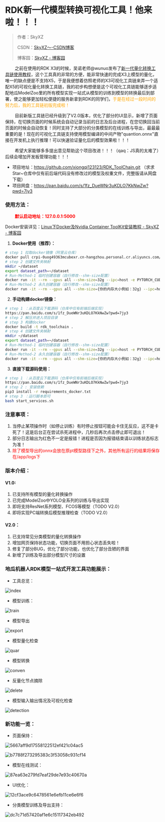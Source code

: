 # RDK新一代模型转换可视化工具！他来啦！！！

> 作者：SkyXZ
>
> CSDN：[SkyXZ～-CSDN博客](https://blog.csdn.net/xiongqi123123?spm=1000.2115.3001.5343)
>
> 博客园：[SkyXZ - 博客园](https://www.cnblogs.com/SkyXZ)

&nbsp;&nbsp;&nbsp;&nbsp;&nbsp;&nbsp;&nbsp;&nbsp;之前在使用的RDK X3的时候，吴诺老师@wunuo发布了[新一代量化转换工具链使用教程](https://developer.d-robotics.cc/forumDetail/219287410792732160?key=1)，这个工具真的非常的方便，能非常快速的完成X3上模型的量化，唯一的缺点便是不支持X5，于是我便想着仿照老师的X3可视化工具链来弄一个适配X5的可视化量化转换工具链，我的初步构想便是这个可视化工具链能够逐步适配地瓜ModelZoo里的所有模型实现一站式从模型的训练到模型的转换最后到部署，使之能够更加轻松便捷的服务新拿到RDK的同学们，<font color="orange">于是在经过一段时间的努力后，我的工具链初版完成啦！</font>

&nbsp;&nbsp;&nbsp;&nbsp;&nbsp;&nbsp;&nbsp;&nbsp;目前新版工具链已经升级到了V2.0版本，优化了部分的UI显示，新增了页面保持，在切换页面的时候系统会自动记录当前的日志及后台进程，在您切换回当前页面的时候会自动恢复！同时支持了大部分的分类模型的在线训练与导出，最最最重要的是！现在的可视化工具链支持使用模型编译的中间产物"quantion.onnx"直接在开发机上执行推理！可以快速验证量化后的模型效果啦！！！

&nbsp;&nbsp;&nbsp;&nbsp;&nbsp;&nbsp;&nbsp;&nbsp;希望大家能够多多提出意见帮助这个项目改进！！！（qaq：JS真的太难了）后续会增加开发板管理功能！！！

- 项目地址：https://github.com/xiongqi123123/RDK_ToolChain.git （求求Star~仓库中仅有前后端代码没有修改过的模型及权重文件，完整版请从网盘下载）
- 项目网盘：https://pan.baidu.com/s/1fz_DueWNr3uKDLO7KkNwZw?pwd=7jy3

### **使用方法：**

&nbsp;&nbsp;&nbsp;&nbsp;&nbsp;&nbsp;&nbsp;&nbsp;<font color="red">**默认启动地址：127.0.0.1:5000**  </font>

Docker安装详见：[Linux下Docker及Nvidia Container ToolKit安装教程 - SkyXZ - 博客园](https://www.cnblogs.com/SkyXZ/p/18710410)

1. **Docker使用（推荐）：**

```bash
# step 1 拉取docker镜像（阿里云仓库）
docker pull crpi-0uog49363mcubexr.cn-hangzhou.personal.cr.aliyuncs.com/skyxz/rdk_toolchain:v2.0
# step 2 创建文件夹映射
mkdir ~/dataset
export dataset_path=~/dataset
# Run-Method-1 临时创建容器（自行修改--shm-size配置）
docker run -it --rm --gpus all --shm-size=32g --ipc=host -e PYTORCH_CUDA_ALLOC_CONF=max_split_size_mb:128 -e CUDA_LAUNCH_BLOCKING=1 -p 5000:5000 -p 8080:8080 -v "$dataset_path":/data crpi-0uog49363mcubexr.cn-hangzhou.personal.cr.aliyuncs.com/skyxz/rdk_toolchain:v2.0
# Run-Method-2 永久创建容器（自行修改--shm-size配置）
docker run -it --rm --gpus all --shm-size={你的内存大小例如：32g} --ipc=host -e PYTORCH_CUDA_ALLOC_CONF=max_split_size_mb:128 -e CUDA_LAUNCH_BLOCKING=1 -p 5000:5000 -p 8080:8080 -v "$dataset_path":/data crpi-0uog49363mcubexr.cn-hangzhou.personal.cr.aliyuncs.com/skyxz/rdk_toolchain:v2.0
```

2. **手动构建docker镜像：**

```bash
# step 1 ：从百度云下载源码（仓库中仅有前端后端实现）
https://pan.baidu.com/s/1fz_DueWNr3uKDLO7KkNwZw?pwd=7jy3
# step 2 解压并进入项目目录
# step 3 构建docker
docker build -t rdk_toolchain .
# step 4 创建文件夹映射
mkdir ~/dataset
export dataset_path=~/dataset
# Run-Method-1 临时创建容器（自行修改--shm-size配置）
docker run -it --rm --gpus all --shm-size=32g --ipc=host -e PYTORCH_CUDA_ALLOC_CONF=max_split_size_mb:128 -e CUDA_LAUNCH_BLOCKING=1 -p 5000:5000 -p 8080:8080 -v "$dataset_path":/data crpi-0uog49363mcubexr.cn-hangzhou.personal.cr.aliyuncs.com/skyxz/rdk_toolchain:v2.0
# Run-Method-2 永久创建容器（自行修改--shm-size配置）
docker run -it --rm --gpus all --shm-size={你的内存大小例如：32g} --ipc=host -e PYTORCH_CUDA_ALLOC_CONF=max_split_size_mb:128 -e CUDA_LAUNCH_BLOCKING=1 -p 5000:5000 -p 8080:8080 -v "$dataset_path":/data crpi-0uog49363mcubexr.cn-hangzhou.personal.cr.aliyuncs.com/skyxz/rdk_toolchain:v2.0
```

3. **直接下载源码使用：**

```bash
# step 1 ：从百度云下载源码（仓库中仅有前端后端实现）
https://pan.baidu.com/s/1fz_DueWNr3uKDLO7KkNwZw?pwd=7jy3
# step 2 : 安装依赖
pip3 install -r requirements_docker.txt
# step 3 ：运行脚本即可
bash start_services.sh
```

### **注意事项：**

1. 当停止某项操作时（如停止训练）有时停止按钮可能会卡住无反应，这不是卡死了！这是后台正在尝试杀死进程中，几秒后再次点击停止即可退出！
2. 部分日志输出为红色不一定是报错！进程是否因为报错结束请以训练状态标志为准！
3. <font color="red">除了模型导出的onnx会放在原pt模型路径下之外，其他所有运行的结果将保存在/app/logs下</font>

### **版本介绍：**

#### V1.0:

1. 已支持所有模型的量化转换操作
2. 已完成ModelZoo中YOLO全系列的训练与导出实现
3. 即将支持ResNet系列模型、FCOS等模型（TODO V2.0）
4. 即将实现PC端转换后模型推理检查（TODO V2.0）

#### V2.0：

1. 已支持常见分类模型的量化转换操作
2. 增加网页保持状态功能，切换页面不用担心状态丢失啦！
3. 修复了部分BUG，优化了部分功能，也优化了部分丑陋的界面
4. 新增了训练及导出部分模型尺寸的设置

### **地瓜机器人RDK模型一站式开发工具功能展示：**

- 工具总览：

![index](https://img2023.cnblogs.com/blog/3505969/202502/3505969-20250211041612388-1237210810.gif)

- 模型训练：

![train](https://img2023.cnblogs.com/blog/3505969/202502/3505969-20250211102126870-668114243.gif)

- 模型导出

![export](https://img2023.cnblogs.com/blog/3505969/202502/3505969-20250211101319375-1721871882.gif)

- 模型量化检查

![quar](https://img2023.cnblogs.com/blog/3505969/202502/3505969-20250211101333453-1711485780.gif)

- 模型转换

![conven](https://img2023.cnblogs.com/blog/3505969/202502/3505969-20250211101354986-853288097.gif)

- 反量化节点摘除

![delete](https://img2023.cnblogs.com/blog/3505969/202502/3505969-20250211101445603-555712188.gif)

- 模型输入输出情况及可视化检查

![detection](https://img2023.cnblogs.com/blog/3505969/202502/3505969-20250211043209164-1280903742.gif)

### **新功能一览：**

- 页面保持：

![5667aff9d17558122512ef421c04ac5](https://img2023.cnblogs.com/blog/3505969/202506/3505969-20250611132659628-1173589162.png)

![b7788f273295383c3f53058c931cf14](https://img2023.cnblogs.com/blog/3505969/202506/3505969-20250611132708476-1539986621.png)

- 模型在线测试：

![87ea63e279fd7eaf29de7e93c40670a](https://img2023.cnblogs.com/blog/3505969/202506/3505969-20250611132642500-1481771766.png)

- UI优化：

![12cf3ace9c6478561e6efb11ce6e6f6](https://img2023.cnblogs.com/blog/3505969/202506/3505969-20250611132646619-178736133.png)

- 分类模型训练及导出支持：

![dc7c71d57420af1e6c15117342eb492](https://img2023.cnblogs.com/blog/3505969/202506/3505969-20250611132652390-315881097.png)